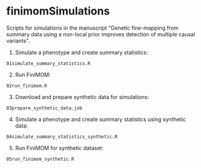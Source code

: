 # finimomSimulations

Scripts for simulations in the manuscript "Genetic fine-mapping from summary data using a non-local prior improves detection of multiple causal variants".

1. Simulate a phenotype and create summary statistics:

`01simulate_summary_statistics.R`

2. Run FiniMOM:

`02run_finimom.R`

3. Download and prepare synthetic data for simulations:

`03prepare_synthetic_data.job`

4. Simulate a phenotype and create summary statistics using synthetic data:

`04simulate_summary_statistics_synthetic.R`

5. Run FiniMOM for synthetic dataset:

`05run_finimom_synthetic.R`

